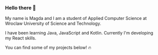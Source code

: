 ### Hello there 👋

My name is Magda and I am a student of Applied Computer Science at Wroclaw University of Science and Technology. 

I have been learning Java, JavaScript and Kotlin. Currently I'm developing my React skills.

You can find some of my projects below! 🔥
